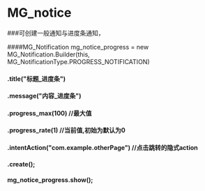 # MG_notice

###可创建一般通知与进度条通知，


####MG_Notification mg_notice_progress = new MG_Notification.Builder(this, MG_NotificationType.PROGRESS_NOTIFICATION)
####                .title("标题_进度条")
####                .message("内容_进度条")
####                .progress_max(100) //最大值
####                .progress_rate(1)  //当前值,初始为默认为0
####                .intentAction("com.example.otherPage") //点击跳转的隐式action
####                .create();
####        mg_notice_progress.show();
